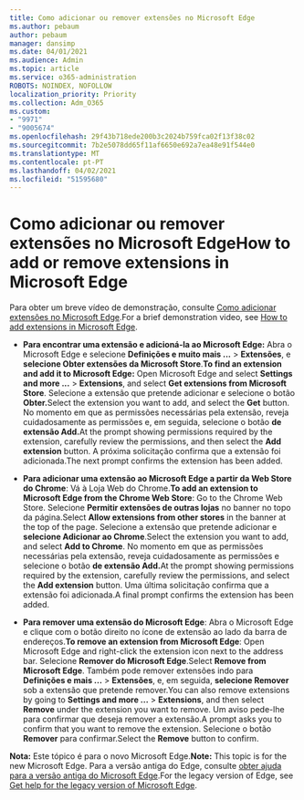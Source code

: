 ```yaml
---
title: Como adicionar ou remover extensões no Microsoft Edge
ms.author: pebaum
author: pebaum
manager: dansimp
ms.date: 04/01/2021
ms.audience: Admin
ms.topic: article
ms.service: o365-administration
ROBOTS: NOINDEX, NOFOLLOW
localization_priority: Priority
ms.collection: Adm_O365
ms.custom:
- "9971"
- "9005674"
ms.openlocfilehash: 29f43b718ede200b3c2024b759fca02f13f38c02
ms.sourcegitcommit: 7b2e5078dd65f11af6650e692a7ea48e91f544e0
ms.translationtype: MT
ms.contentlocale: pt-PT
ms.lasthandoff: 04/02/2021
ms.locfileid: "51595680"
---
```

# <a name="how-to-add-or-remove-extensions-in-microsoft-edge"></a><span data-ttu-id="4bb36-102">Como adicionar ou remover extensões no Microsoft Edge</span><span class="sxs-lookup"><span data-stu-id="4bb36-102">How to add or remove extensions in Microsoft Edge</span></span>

<span data-ttu-id="4bb36-103">Para obter um breve vídeo de demonstração, consulte [Como adicionar extensões no Microsoft Edge](https://support.microsoft.com/help/4027935/windows-10-add-or-remove-browser-extensions).</span><span class="sxs-lookup"><span data-stu-id="4bb36-103">For a brief demonstration video, see [How to add extensions in Microsoft Edge](https://support.microsoft.com/help/4027935/windows-10-add-or-remove-browser-extensions).</span></span>

- <span data-ttu-id="4bb36-104">**Para encontrar uma extensão e adicioná-la ao Microsoft Edge:** Abra o Microsoft Edge e selecione **Definições e muito mais ...**  >  **Extensões**, e **selecione Obter extensões da Microsoft Store**.</span><span class="sxs-lookup"><span data-stu-id="4bb36-104">**To find an extension and add it to Microsoft Edge:** Open Microsoft Edge and select **Settings and more ...** > **Extensions**, and select **Get extensions from Microsoft Store**.</span></span> <span data-ttu-id="4bb36-105">Selecione a extensão que pretende adicionar e selecione o botão **Obter.**</span><span class="sxs-lookup"><span data-stu-id="4bb36-105">Select the extension you want to add, and select the **Get** button.</span></span> <span data-ttu-id="4bb36-106">No momento em que as permissões necessárias pela extensão, reveja cuidadosamente as permissões e, em seguida, selecione o botão **de extensão Add.**</span><span class="sxs-lookup"><span data-stu-id="4bb36-106">At the prompt showing permissions required by the extension, carefully review the permissions, and then select the **Add extension** button.</span></span> <span data-ttu-id="4bb36-107">A próxima solicitação confirma que a extensão foi adicionada.</span><span class="sxs-lookup"><span data-stu-id="4bb36-107">The next prompt confirms the extension has been added.</span></span>

- <span data-ttu-id="4bb36-108">**Para adicionar uma extensão ao Microsoft Edge a partir da Web Store do Chrome**: Vá à Loja Web do Chrome.</span><span class="sxs-lookup"><span data-stu-id="4bb36-108">**To add an extension to Microsoft Edge from the Chrome Web Store**: Go to the Chrome Web Store.</span></span> <span data-ttu-id="4bb36-109">Selecione **Permitir extensões de outras lojas** no banner no topo da página.</span><span class="sxs-lookup"><span data-stu-id="4bb36-109">Select **Allow extensions from other stores** in the banner at the top of the page.</span></span> <span data-ttu-id="4bb36-110">Selecione a extensão que pretende adicionar e **selecione Adicionar ao Chrome**.</span><span class="sxs-lookup"><span data-stu-id="4bb36-110">Select the extension you want to add, and select **Add to Chrome**.</span></span> <span data-ttu-id="4bb36-111">No momento em que as permissões necessárias pela extensão, reveja cuidadosamente as permissões e selecione o botão **de extensão Add.**</span><span class="sxs-lookup"><span data-stu-id="4bb36-111">At the prompt showing permissions required by the extension, carefully review the permissions, and select the **Add extension** button.</span></span> <span data-ttu-id="4bb36-112">Uma última solicitação confirma que a extensão foi adicionada.</span><span class="sxs-lookup"><span data-stu-id="4bb36-112">A final prompt confirms the extension has been added.</span></span>

- <span data-ttu-id="4bb36-113">**Para remover uma extensão do Microsoft Edge**: Abra o Microsoft Edge e clique com o botão direito no ícone de extensão ao lado da barra de endereços.</span><span class="sxs-lookup"><span data-stu-id="4bb36-113">**To remove an extension from Microsoft Edge**: Open Microsoft Edge and right-click the extension icon next to the address bar.</span></span> <span data-ttu-id="4bb36-114">Selecione **Remover do Microsoft Edge**.</span><span class="sxs-lookup"><span data-stu-id="4bb36-114">Select **Remove from Microsoft Edge**.</span></span> <span data-ttu-id="4bb36-115">Também pode remover extensões indo para **Definições e mais ...**  >  **Extensões**, e, em seguida, **selecione Remover** sob a extensão que pretende remover.</span><span class="sxs-lookup"><span data-stu-id="4bb36-115">You can also remove extensions by going to **Settings and more ...** > **Extensions**, and then select **Remove** under the extension you want to remove.</span></span> <span data-ttu-id="4bb36-116">Um aviso pede-lhe para confirmar que deseja remover a extensão.</span><span class="sxs-lookup"><span data-stu-id="4bb36-116">A prompt asks you to confirm that you want to remove the extension.</span></span> <span data-ttu-id="4bb36-117">Selecione o botão **Remover** para confirmar.</span><span class="sxs-lookup"><span data-stu-id="4bb36-117">Select the **Remove** button to confirm.</span></span>

<span data-ttu-id="4bb36-118">**Nota:** Este tópico é para o novo Microsoft Edge.</span><span class="sxs-lookup"><span data-stu-id="4bb36-118">**Note:** This topic is for the new Microsoft Edge.</span></span> <span data-ttu-id="4bb36-119">Para a versão antiga do Edge, consulte [obter ajuda para a versão antiga do Microsoft Edge](https://support.microsoft.com/hub/4522743/microsoft-edge-help).</span><span class="sxs-lookup"><span data-stu-id="4bb36-119">For the legacy version of Edge, see [Get help for the legacy version of Microsoft Edge](https://support.microsoft.com/hub/4522743/microsoft-edge-help).</span></span>